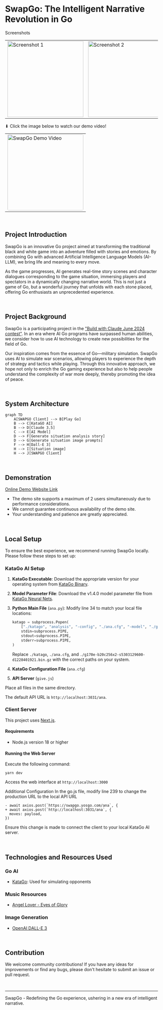 # SwapGo: The Intelligent Narrative Revolution in Go

Screenshots

<table>
  <tr>
    <td><img src="public/demoImages/1.png" alt="Screenshot 1" width="250"/></td>
    <td><img src="public/demoImages/3.png" alt="Screenshot 2" width="250"/></td>
    <td><img src="public/demoImages/7.png" alt="Screenshot 3" width="250"/></td>
  </tr>
</table>

⬇︎ Click the image below to watch our demo video!

<table>
  <tr>
    <td>
      <a href="https://www.youtube.com/watch?v=on3ye7jCcRg">
        <img src="https://img.youtube.com/vi/on3ye7jCcRg/0.jpg" alt="SwapGo Demo Video" width="250" style="border-radius:4px;">
      </a>
    </td>
  </tr>
</table>

<br>

## Project Introduction

SwapGo is an innovative Go project aimed at transforming the traditional black and white game into an adventure filled with stories and emotions. By combining Go with advanced Artificial Intelligence Language Models (AI-LLM), we bring life and meaning to every move.

As the game progresses, AI generates real-time story scenes and character dialogues corresponding to the game situation, immersing players and spectators in a dynamically changing narrative world. This is not just a game of Go, but a wonderful journey that unfolds with each stone placed, offering Go enthusiasts an unprecedented experience.

<br>

## Project Background

SwapGo is a participating project in the ["Build with Claude June 2024 contest"](https://docs.anthropic.com/en/build-with-claude-contest/overview). In an era where AI Go programs have surpassed human abilities, we consider how to use AI technology to create new possibilities for the field of Go.

Our inspiration comes from the essence of Go—military simulation. SwapGo uses AI to simulate war scenarios, allowing players to experience the depth of strategy and tactics while playing. Through this innovative approach, we hope not only to enrich the Go gaming experience but also to help people understand the complexity of war more deeply, thereby promoting the idea of peace.

<br>

## System Architecture

```mermaid
graph TD
    A[SWAPGO Client] --> B[Play Go]
    B --> C[KataGO AI]
    B --> D[Claude 3.5]
    C --> E[AI Model]
    D --> F[Generate situation analysis story]
    D --> G[Generate situation image prompts]
    F --> H[Dall-E 3]
    H --> I[Situation image]
    H --> J[SWAPGO Client]
```

<br>

## Demonstration

[Online Demo Website Link](https://go.swap.work/SWAPGO/start)

- The demo site supports a maximum of 2 users simultaneously due to performance considerations.
- We cannot guarantee continuous availability of the demo site.
- Your understanding and patience are greatly appreciated.

<br>

## Local Setup

To ensure the best experience, we recommend running SwapGo locally. Please follow these steps to set up:

### KataGo AI Setup

1. **KataGo Executable**: Download the appropriate version for your operating system from [KataGo Binary](https://github.com/lightvector/KataGo/releases).

2. **Model Parameter File**: Download the v1.4.0 model parameter file from [KataGo Neural Nets](https://github.com/lightvector/KataGo/releases/tag/v1.4.0).

3. **Python Main File** (`ana.py`):
   Modify line 34 to match your local file locations:

   ```python
   katago = subprocess.Popen(
       ["./katago", "analysis", "-config", "./ana.cfg", "-model", "./g170e-b20c256x2-s5303129600-d1228401921.bin.gz", *additional_args],
       stdin=subprocess.PIPE,
       stdout=subprocess.PIPE,
       stderr=subprocess.PIPE,
   )
   ```

   Replace `./katago`, `./ana.cfg`, and `./g170e-b20c256x2-s5303129600-d1228401921.bin.gz` with the correct paths on your system.

4. **KataGo Configuration File** (`ana.cfg`)

5. **API Server** (`give.js`)

Place all files in the same directory.

The default API URL is `http://localhost:3031/ana`.

### Client Server

This project uses [Next.js](https://nextjs.org/).

#### Requirements

- Node.js version 18 or higher

#### Running the Web Server

Execute the following command:

```
yarn dev
```

Access the web interface at `http://localhost:3000`

Additional Configuration
In the go.js file, modify line 239 to change the production URL to the local API URL

```diff-javascript
- await axios.post(`https://swapgo.yosgo.com/ana`, {
+ await axios.post(`http://localhost:3031/ana`, {
  moves: payload,
})
```

Ensure this change is made to connect the client to your local KataGo AI server.

<br>

## Technologies and Resources Used

### Go AI

- [KataGo](https://github.com/lightvector/KataGo): Used for simulating opponents

### Music Resources

- [Angel Lover - Eyes of Glory](https://www.youtube.com/watch?v=jZSquuCHVZA)

### Image Generation

- [OpenAI DALL-E 3](https://platform.openai.com/docs/guides/images)

<br>

## Contribution

We welcome community contributions! If you have any ideas for improvements or find any bugs, please don't hesitate to submit an issue or pull request.

<br>

---

SwapGo - Redefining the Go experience, ushering in a new era of intelligent narrative.
